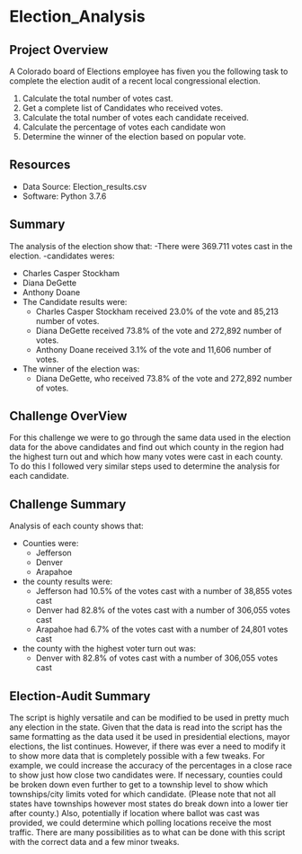 # Election_Analysis

## Project Overview
A Colorado board of Elections employee has fiven you the following task to complete the election audit of a recent local congressional election.

1. Calculate the total number of votes cast.
2. Get a complete list of Candidates who received votes.
3. Calculate the total number of votes each candidate received.
4. Calculate the percentage of votes each candidate won
5. Determine the winner of the election based on popular vote.

## Resources
- Data Source: Election_results.csv
- Software: Python 3.7.6

## Summary
The analysis of the election show that:
-There were 369.711 votes cast in the election.
-candidates weres:
  - Charles Casper Stockham
  - Diana DeGette
  - Anthony Doane
- The Candidate results were:
  - Charles Casper Stockham received 23.0% of the vote and 85,213 number of votes.
  - Diana DeGette received 73.8% of the vote and 272,892 number of votes.
  - Anthony Doane received 3.1% of the vote and 11,606 number of votes.
- The winner of the election was:
  - Diana DeGette, who received 73.8% of the vote and 272,892 number of votes.
  
## Challenge OverView
For this challenge we were to go through the same data used in the election data for the above candidates and find out which county in the region had the highest turn out and which how many votes were cast in each county. To do this I followed very similar steps used to determine the analysis for each candidate. 
## Challenge Summary
Analysis of each county shows that:
- Counties were:
  - Jefferson
  - Denver
  - Arapahoe
- the county results were:
  - Jefferson had 10.5% of the votes cast with a number of 38,855 votes cast
  - Denver had 82.8% of the votes cast with a number of 306,055 votes cast
  - Arapahoe had 6.7% of the votes cast with a number of 24,801 votes cast
- the county with the highest voter turn out was:
  - Denver with 82.8% of votes cast with a number of 306,055 votes cast

## Election-Audit Summary
The script is highly versatile and can be modified to be used in pretty much any election in the state. Given that the data is read into the script has the same formatting as the data used it be used in presidential elections, mayor elections, the list continues. However, if there was ever a need to modify it to show more data that is completely possible with a few tweaks. For example, we could increase the accuracy of the percentages in a close race to show just how close two candidates were. If necessary, counties could be broken down even further to get to a township level to show which townships/city limits voted for which candidate. (Please note that not all states have townships however most states do break down into a lower tier after county.) Also, potentially if location where ballot was cast was provided, we could determine which polling locations receive the most traffic. There are many possibilities as to what can be done with this script with the correct data and a few minor tweaks. 
